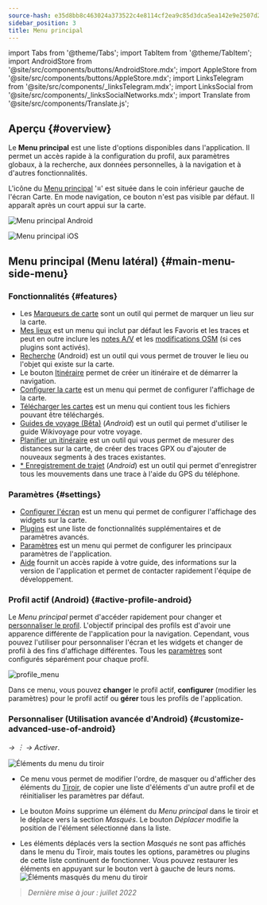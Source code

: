 ```yaml
---
source-hash: e35d8bb8c463024a373522c4e8114cf2ea9c85d3dca5ea142e9e2507d2330c58
sidebar_position: 3
title: Menu principal
---
```

import Tabs from '@theme/Tabs';
import TabItem from '@theme/TabItem';
import AndroidStore from '@site/src/components/buttons/AndroidStore.mdx';
import AppleStore from '@site/src/components/buttons/AppleStore.mdx';
import LinksTelegram from '@site/src/components/_linksTelegram.mdx';
import LinksSocial from '@site/src/components/_linksSocialNetworks.mdx';
import Translate from '@site/src/components/Translate.js';




## Aperçu {#overview}

Le **Menu principal** est une liste d'options disponibles dans l'application. Il permet un accès rapide à la configuration du profil, aux paramètres globaux, à la recherche, aux données personnelles, à la navigation et à d'autres fonctionnalités.

L'icône du [Menu principal](../widgets/map-buttons.md#main-menu) '&#8801;' est située dans le coin inférieur gauche de l'écran Carte. En mode navigation, ce bouton n'est pas visible par défaut. Il apparaît après un court appui sur la carte.

<Tabs groupId="operating-systems" queryString="current-os">

<TabItem value="android" label="Android">

![Menu principal Android](@site/static/img/menu/main_menu_android.png)

</TabItem>

<TabItem value="ios" label="iOS">

![Menu principal iOS](@site/static/img/menu/main_menu_ios.png)

</TabItem>

</Tabs>


## Menu principal (Menu latéral) {#main-menu-side-menu}

### Fonctionnalités {#features}

- Les [Marqueurs de carte](../personal/markers.md) sont un outil qui permet de marquer un lieu sur la carte.
- [Mes lieux](../personal/myplaces.md) est un menu qui inclut par défaut les Favoris et les traces et peut en outre inclure les [notes A/V](../plugins/audio-video-notes.md) et les [modifications OSM](../plugins/osm-editing.md) (si ces plugins sont activés).
- [Recherche](../search/index.md) (Android) est un outil qui vous permet de trouver le lieu ou l'objet qui existe sur la carte.
- Le bouton [Itinéraire](../widgets/map-buttons.md#directions) permet de créer un itinéraire et de démarrer la navigation.
- [Configurer la carte](../map/configure-map-menu.md) est un menu qui permet de configurer l'affichage de la carte.
- [Télécharger les cartes](../start-with/download-maps.md) est un menu qui contient tous les fichiers pouvant être téléchargés.
- [Guides de voyage (Bêta)](../plan-route/travel-guides.md) (*Android*) est un outil qui permet d'utiliser le guide Wikivoyage pour votre voyage.
- [Planifier un itinéraire](../plan-route/create-route.md) est un outil qui vous permet de mesurer des distances sur la carte, de créer des traces GPX ou d'ajouter de nouveaux segments à des traces existantes.
- [* Enregistrement de trajet](../plugins/trip-recording.md) (*Android*) est un outil qui permet d'enregistrer tous les mouvements dans une trace à l'aide du GPS du téléphone.

### Paramètres {#settings}

- [Configurer l'écran](../widgets/configure-screen.md) est un menu qui permet de configurer l'affichage des widgets sur la carte.
- [Plugins](../plugins/index.md#configure-plugin) est une liste de fonctionnalités supplémentaires et de paramètres avancés.
- [Paramètres](../personal/global-settings.md) est un menu qui permet de configurer les principaux paramètres de l'application.
- [Aide](./first-steps.md#offline-help) fournit un accès rapide à votre guide, des informations sur la version de l'application et permet de contacter rapidement l'équipe de développement.

### Profil actif (Android) {#active-profile-android}

Le *Menu principal* permet d'accéder rapidement pour changer et [personnaliser le profil](../personal/profiles.md). L'objectif principal des profils est d'avoir une apparence différente de l'application pour la navigation. Cependant, vous pouvez l'utiliser pour personnaliser l'écran et les widgets et changer de profil à des fins d'affichage différentes. Tous les [paramètres](../personal/profiles.md) sont configurés séparément pour chaque profil.

![profile_menu](@site/static/img/menu/profile_menu.png)

Dans ce menu, vous pouvez **changer** le profil actif, **configurer** (modifier les paramètres) pour le profil actif ou **gérer** tous les profils de l'application.


### Personnaliser (Utilisation avancée d'Android) {#customize-advanced-use-of-android}

*<Translate android="true" ids="shared_string_menu,configure_profile,ui_customization,shared_string_drawer"/> → &#65049; → Activer*.

![Éléments du menu du tiroir ](@site/static/img/settings/drawer_menu_correct.png)

- Ce menu vous permet de modifier l'ordre, de masquer ou d'afficher des éléments du [Tiroir](../personal/profiles.md#drawer), de copier une liste d'éléments d'un autre profil et de réinitialiser les paramètres par défaut.

- Le bouton *Moins* supprime un élément du *Menu principal* dans le tiroir et le déplace vers la section *Masqués*. Le bouton *Déplacer* modifie la position de l'élément sélectionné dans la liste.

- Les éléments déplacés vers la section *Masqués* ne sont pas affichés dans le menu du Tiroir, mais toutes les options, paramètres ou plugins de cette liste continuent de fonctionner. Vous pouvez restaurer les éléments en appuyant sur le bouton vert à gauche de leurs noms.
    ![Éléments masqués du menu du tiroir ](@site/static/img/settings/drawer_menu_hidden_items.png)

> *Dernière mise à jour : juillet 2022*